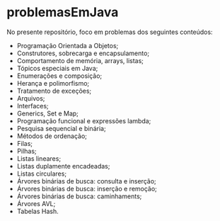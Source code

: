 # problemasEmJava
 
No presente repositório, foco em problemas dos seguintes conteúdos: 

- Programação Orientada a Objetos;
- Construtores, sobrecarga e encapsulamento;
- Comportamento de memória, arrays, listas;
- Tópicos especiais em Java;
- Enumerações e composição;
- Herança e polimorfismo;
- Tratamento de exceções;
- Arquivos;
- Interfaces;
- Generics, Set e Map;
- Programação funcional e expressões lambda;
- Pesquisa sequencial e binária;
- Métodos de ordenação;
- Filas;
- Pilhas;
- Listas lineares;
- Listas duplamente encadeadas;
- Listas circulares;
- Árvores binárias de busca: consulta e inserção;
- Árvores binárias de busca: inserção e remoção;
- Árvores binárias de busca: caminhaments;
- Árvores AVL;
- Tabelas Hash.
